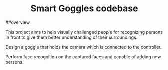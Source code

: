 <h1 align="center">Smart Goggles codebase</h1>


##overview

This project aims to help visually challenged people for recognizing persons in front to give them better understanding of their surroundings.


Design a goggle that holds the camera which is connected to the controller. 

Perform face recognition on the captured faces and capable of adding new persons.
